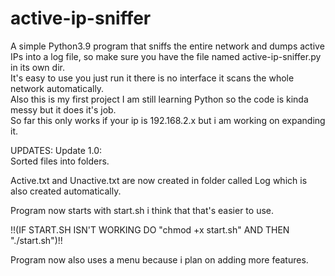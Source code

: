 # active-ip-sniffer
A simple Python3.9 program that sniffs the entire network and dumps active IPs into a log file, so make sure you have the file named active-ip-sniffer.py in its own dir.  
It's easy to use you just run it there is no interface it scans the whole network automatically.  
Also this is my first project I am still learning Python so the code is kinda messy but it does it's job.  
So far this only works if your ip is 192.168.2.x but i am working on expanding it.  


UPDATES:
Update 1.0:  
  Sorted files into folders.  
     
  Active.txt and Unactive.txt are now created in folder called Log which is also created automatically.   
    
  Program now starts with start.sh i think that that's easier to use.  
    
  !!(IF START.SH ISN'T WORKING DO "chmod +x start.sh" AND THEN "./start.sh")!!  
    
  Program now also uses a menu because i plan on adding more features.  
    
